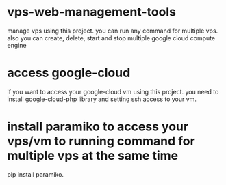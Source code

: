 # vps-web-management-tools
manage vps using this project. you can run any command for multiple vps. also you can create, delete, start and stop multiple google cloud compute engine

# access google-cloud
if you want to access your google-cloud vm using this project. you need to install google-cloud-php library and setting ssh access to your vm.

# install paramiko to access your vps/vm to running command for multiple vps at the same time
pip install paramiko.
